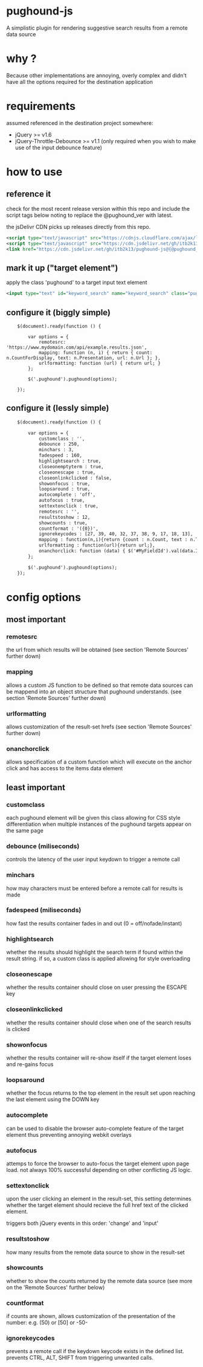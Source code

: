 # pughound-js
A simplistic plugin for rendering suggestive search results from a remote data source

# why ?
Because other implementations are annoying, overly complex and didn't have all the options required for the destination application

# requirements 
assumed referenced in the destination project somewhere:

- jQuery >= v1.6
- jQuery-Throttle-Debounce >= v1.1 (only required when you wish to make use of the input debounce feature)

# how to use

## reference it

check for the most recent release version within this repo and include the script tags below noting to replace the @pughound_ver with latest. 

the jsDelivr CDN picks up releases directly from this repo.

```xml
<script type="text/javascript" src="https://cdnjs.cloudflare.com/ajax/libs/jquery-throttle-debounce/1.1/jquery.ba-throttle-debounce.min.js"></script>
<script type="text/javascript" src="https://cdn.jsdelivr.net/gh/itb2k13/pughound-js@{@pughound_ver}/jquery-pughound.min.js"></script>
<link href="https://cdn.jsdelivr.net/gh/itb2k13/pughound-js@{@pughound_ver}/jquery-pughound.min.css" rel='stylesheet' type='text/css' />
```
## mark it up ("target element")

apply the class 'pughound' to a target input text element

```xml
<input type="text" id="keyword_search" name="keyword_search" class="pughound" placeholder="Search for things..." />
```

## configure it (biggly simple)
```
    $(document).ready(function () {

        var options = {
            remotesrc: 'https://www.mydomain.com/api/example.results.json',
            mapping: function (n, i) { return { count: n.CountForDisplay, text: n.Presentation, url: n.Url }; },
            urlformatting: function (url) { return url; }
        };

        $('.pughound').pughound(options);

    });
```

## configure it (lessly simple)
```xml
	$(document).ready(function () {

		var options = {
			customclass : '',
			debounce : 250, 
			minchars : 3, 
			fadespeed : 160, 
			highlightsearch : true, 
			closeonemptyterm : true, 
			closeonescape : true, 
			closeonlinkclicked : false,
			showonfocus : true,
			loopsaround : true,
			autocomplete : 'off',
			autofocus : true,
			settextonclick : true,
			remotesrc : '', 
			resultstoshow : 12, 
			showcounts : true,
			countformat : '({0})',
			ignorekeycodes : [27, 39, 40, 32, 37, 38, 9, 17, 18, 13],
			mapping : function(n,i){return {count : n.Count, text : n.Text, url : n.Url, id : n.Id }; },
			urlformatting : function(url){return url;},
			onanchorclick: function (data) { $('#MyFieldId').val(data.Id); }
		};

		$('.pughound').pughound(options);
	});
```
# config options

## most important

### remotesrc
the url from which results will be obtained (see section 'Remote Sources' further down)

### mapping
allows a custom JS function to be defined so that remote data sources can be mappend into an object structure that pughound understands. (see section 'Remote Sources' further down)

### urlformatting
allows customization of the result-set hrefs (see section 'Remote Sources' further down)

### onanchorclick
allows specification of a custom function which will execute on the anchor click and has access to the items data element

## least important

### customclass
each pughound element will be given this class allowing for CSS style differentiation when multiple instances of the pughound targets appear on the same page

### debounce (miliseconds)
controls the latency of the user input keydown to trigger a remote call 

### minchars
how may characters must be entered before a remote call for results is made

### fadespeed (miliseconds)
how fast the results container fades in and out (0 = off/nofade/instant)

### highlightsearch
whether the results should highlight the search term if found within the result string. if so, a custom class is applied allowing for style overloading

### closeonescape
whether the results container should close on user pressing the ESCAPE key

### closeonlinkclicked
whether the results container should close when one of the search results is clicked

### showonfocus
whether the results container will re-show itself if the target element loses and re-gains focus

### loopsaround
whether the focus returns to the top element in the result set upon reaching the last element using the DOWN key

### autocomplete
can be used to disable the browser auto-complete feature of the target element thus preventing annoying webkit overlays

### autofocus
attemps to force the browser to auto-focus the target element upon page load. not always 100% successful depending on other conflicting JS logic.

### settextonclick
upon the user clicking an element in the result-set, this setting determines whether the target element should recieve the full href text of the clicked element.

triggers both jQuery events in this order: 'change' and 'input'

### resultstoshow
how many results from the remote data source to show in the result-set

### showcounts
whether to show the counts returned by the remote data source (see more on the 'Remote Sources' further below)

### countformat
if counts are shown, allows customization of the presentation of the number: e.g. (50) or [50] or -50-

### ignorekeycodes
prevents a remote call if the keydown keycode exists in the defined list. prevents CTRL, ALT, SHIFT from triggering unwanted calls.
